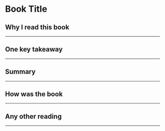 # Book Title

## Why I read this book
---

## One key takeaway
---

## Summary
---

## How was the book
---

## Any other reading
---